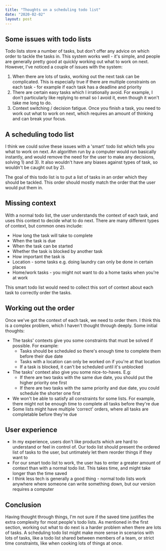 ```yaml
---
title: "Thoughts on a scheduling todo list"
date: "2020-02-02"
layout: post
---
```


## Some issues with todo lists

Todo lists store a number of tasks, but don't offer any advice on which order to
tackle the tasks in. This system works well - it's simple, and people are
generally pretty good at quickly working out what to work on next. However, I've
noticed a couple of issues with the system:

1. When there are lots of tasks, working out the next task can be complicated.
   This is especially true if there are multiple constraints on each task - for
   example if each task has a deadline and priority
2. There are certain easy tasks which I irrationally avoid. For example, I don't
   particularly like replying to email so I avoid it, even though it won't take
   me long to do.
3. Context switching / decision fatigue. Once you finish a task, you need to
   work out what to work on next, which requires an amount of thinking and can
   break your focus.

## A scheduling todo list

I think we could solve these issues with a 'smart' todo list which tells you
what to work on next. An algorithm run by a computer would run basically
instantly, and would remove the need for the user to make any decisions,
solving 1) and 3). It also wouldn't have any biases against types of task, so
wouldn't be caught out by 2).

The goal of this todo list is to put a list of tasks in an order which they
should be tackled. This order should mostly match the order that the user would
put them in.

## Missing context

With a normal todo list, the user understands the context of each task, and uses
this context to decide what to do next. There are many different types of
context, but common ones include:

- How long the task will take to complete
- When the task is due
- When the task can be started
- Whether the task is blocked by another task
- How important the task is
- Location - some tasks e.g. doing laundry can only be done in certain places
- Home/work tasks - you might not want to do a home tasks when you're at work

This smart todo list would need to collect this sort of context about each task
to correctly order the tasks.

## Working out the order

Once we've got the context of each task, we need to order them. I think this is
a complex problem, which I haven't thought through deeply. Some initial
thoughts:

- The tasks' contexts give you some constraints that must be solved if possible.
  For example:
  - Tasks should be scheduled so there's enough time to complete them before
    their due date
  - Tasks with a location can only be worked on if you're at that location
  - If a task is blocked, it can't be scheduled until it's unblocked
- The tasks' context also give you some nice-to-haves. E.g:
  - If there are two tasks with the same due date, you should put the higher
    priority one first
  - If there are two tasks with the same priority and due date, you could
    schedule the shorter one first
- We won't be able to satisfy all constraints for some lists. For example, there
  might not be enough time to complete all tasks before they're due
- Some lists might have multiple 'correct' orders, where all tasks are
  completable before they're due

## User experience

- In my experience, users don't like products which are hard to understand or
  feel in control of. Our todo list should present the ordered list of tasks to
  the user, but untimately let them reorder things if they want to
- For our smart todo list to work, the user has to enter a greater amount of
  context than with a normal todo list. This takes time, and might take longer
  than the time saved
- I think less tech is generally a good thing - normal todo lists work anywhere
  where someone can write something down, but our version requires a computer

## Conclusion

Having thought through things, I'm not sure if the saved time justifies the
extra complexity for most people's todo lists. As mentioned in the first
section, working out what to do next is a harder problem when there are lots of
tasks. A scheduling todo list might make more sense in scenarios with lots of
tasks, like a todo list shared between members of a team, or strict time
constraints, like when cooking lots of things at once.
